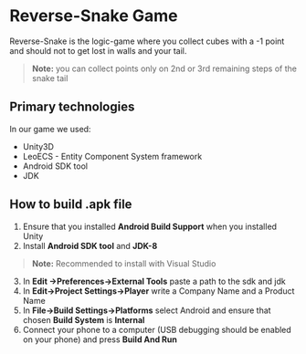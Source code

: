 # Reverse-Snake Game
Reverse-Snake is the logic-game where you collect cubes with a -1 point and should not to get lost in walls and your tail.
>**Note:**  you can collect points only on 2nd or 3rd remaining steps of the snake tail

## Primary technologies
In our game we used:
 - Unity3D
 - LeoECS - Entity Component System framework
 - Android SDK tool
 - JDK

## How to build .apk file
1. Ensure that you installed **Android Build Support** when you installed Unity
2. Install **Android SDK tool** and **JDK-8** 
>**Note:** Recommended to install with Visual Studio 
3. In **Edit ->Preferences->External Tools** paste a path to the sdk and jdk
4. In **Edit->Project Settings->Player** write a Company Name and a Product Name
5. In **File->Build Settings->Platforms** select Android and ensure that chosen **Build System** is **Internal**
6.  Connect your phone to a computer (USB debugging should be enabled on your phone) and press **Build And Run** 